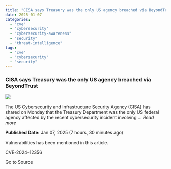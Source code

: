 ```yaml
---
title: "CISA says Treasury was the only US agency breached via BeyondTrust"
date: 2025-01-07
categories: 
  - "cve"
  - "cybersecurity"
  - "cybersecurity-awareness"
  - "security"
  - "threat-intelligence"
tags: 
  - "cve"
  - "cybersecurity"
  - "security"
---
```


### CISA says Treasury was the only US agency breached via BeyondTrust

![](https://upload.cvefeed.io/news/22687/thumbnail.jpg)

The US Cybersecurity and Infrastructure Security Agency (CISA) has shared on Monday that the Treasury Department was the only US federal agency affected by the recent cybersecurity incident involving ... _Read more_

**Published Date:** Jan 07, 2025 (7 hours, 30 minutes ago)

Vulnerabilities has been mentioned in this article.

CVE-2024-12356

Go to Source
